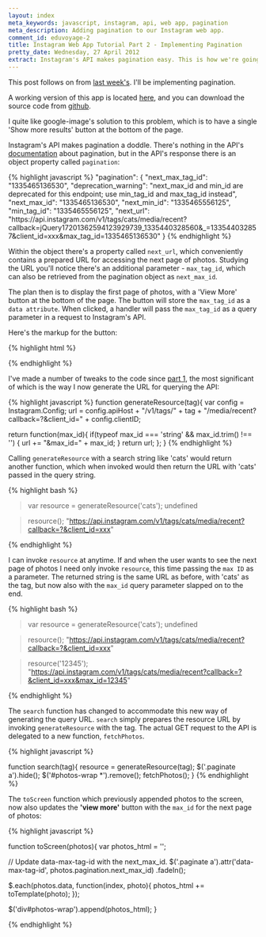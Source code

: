 ```yaml
---
layout: index
meta_keywords: javascript, instagram, api, web app, pagination
meta_description: Adding pagination to our Instagram web app.
comment_id: eduvoyage-2
title: Instagram Web App Tutorial Part 2 - Implementing Pagination
pretty_date: Wednesday, 27 April 2012
extract: Instagram's API makes pagination easy. This is how we're going to do it.
---
```


<p class='intro'>
This post follows on from <a href='http://eduvoyage.com/instagram-search-app.html'>last week's</a>. I'll be implementing pagination.
</p>

A working version of this app is located [here](http://grammy.eduvoyage.com), and you can download the source code from [github](https://github.com/osahyoun/instagram-search/zipball/v0.2).

I quite like google-image's solution to this problem, which is to have a single 'Show more results' button at the bottom of the page.

Instagram's API makes pagination a doddle. There's nothing in the API's [documentation](http://instagr.am/developer/endpoints/tags/) about pagination, but in the API's response there is an object property called `pagination`:

{% highlight javascript %}
"pagination": {
    "next_max_tag_id": "1335465136530",
    "deprecation_warning": "next_max_id and min_id are deprecated for this endpoint; use min_tag_id and max_tag_id instead",
    "next_max_id": "1335465136530",
    "next_min_id": "1335465556125",
    "min_tag_id": "1335465556125",
    "next_url": "https:\/\/api.instagram.com\/v1\/tags\/cats\/media\/recent?callback=jQuery17201362594123929739_1335440328560&_=133544032857&client_id=xxx&max_tag_id=1335465136530"
}
{% endhighlight %}

Within the object there's a property called `next_url`, which conveniently contains a prepared URL for accessing the next page of photos. Studying the URL you'll notice there's an additional parameter - `max_tag_id`, which can also be retrieved from the pagination object as `next_max_id`.

The plan then is to display the first page of photos, with a 'View More' button at the bottom of the page. The button will store the `max_tag_id` as a `data attribute`. When clicked, a handler will pass the `max_tag_id` as a query parameter in a request to Instagram's API.

Here's the markup for the button:

{% highlight html %}
<!-- index.html -->
<div class='paginate'>
  <a class='button'  style='display:none;' data-max-tag-id='' href='#'>View More...</a>
</div>
{% endhighlight %}

I've made a number of tweaks to the code since [part 1](http://eduvoyage.com/instagram-search-app.html), the most significant of which is the way I now generate the URL for querying the API:


{% highlight javascript %}
function generateResource(tag){
  var config = Instagram.Config;
  url = config.apiHost + "/v1/tags/" + tag + "/media/recent?callback=?&client_id=" + config.clientID;

  return function(max_id){
    if(typeof max_id === 'string' && max_id.trim() !== '') {
      url += "&max_id=" + max_id;
    }
    return url;
  };
}
{% endhighlight %}

Calling `generateResource` with a search string like 'cats' would return another function, which when invoked would then return the URL with 'cats' passed in the query string.

{% highlight bash %}
> var resource = generateResource('cats');
  undefined

> resource();
  "https://api.instagram.com/v1/tags/cats/media/recent?callback=?&client_id=xxx"

{% endhighlight %}

I can invoke `resource` at anytime. If and when the user wants to see the next page of photos I need only invoke `resource`, this time passing the `max ID` as a parameter. The returned string is the same URL as before, with 'cats' as the tag, but now also with the `max_id` query parameter slapped on to the end.

{% highlight bash %}
> var resource = generateResource('cats');
  undefined

> resource();
  "https://api.instagram.com/v1/tags/cats/media/recent?callback=?&client_id=xxx"

> resource('12345');
  "https://api.instagram.com/v1/tags/cats/media/recent?callback=?&client_id=xxx&max_id=12345"

{% endhighlight %}

The `search` function has changed to accommodate this new way of generating the query URL. `search` simply prepares the resource URL by invoking `generateResource` with the tag. The actual GET request to the API is delegated to a new function, `fetchPhotos`.

{% highlight javascript %}

function search(tag){
  resource = generateResource(tag);
  $('.paginate a').hide();
  $('#photos-wrap *').remove();
  fetchPhotos();
}
{% endhighlight %}

The `toScreen` function which previously appended photos to the screen, now also updates the **'view more'** button with the `max_id` for the next page of photos:

{% highlight javascript %}

function toScreen(photos){
  var photos_html = '';

  // Update data-max-tag-id with the next_max_id.
  $('.paginate a').attr('data-max-tag-id', photos.pagination.next_max_id)
                  .fadeIn();

  $.each(photos.data, function(index, photo){
    photos_html += toTemplate(photo);
  });

  $('div#photos-wrap').append(photos_html);
}

{% endhighlight %}

